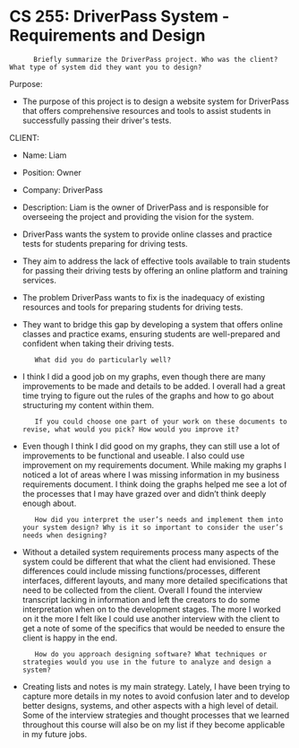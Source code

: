 # CS 255:  DriverPass System - Requirements and Design

          Briefly summarize the DriverPass project. Who was the client? What type of system did they want you to design?

Purpose:

 - The purpose of this project is to design a website system for DriverPass that offers comprehensive resources and tools to assist students in successfully passing their driver's tests.

CLIENT:

 - Name: Liam

 - Position: Owner

 - Company: DriverPass

 - Description: Liam is the owner of DriverPass and is responsible for overseeing the project and providing the vision for the system.
 - DriverPass wants the system to provide online classes and practice tests for students preparing for driving tests.
 - They aim to address the lack of effective tools available to train students for passing their driving tests by offering an online platform and training services.
 - The problem DriverPass wants to fix is the inadequacy of existing resources and tools for preparing students for driving tests.
 - They want to bridge this gap by developing a system that offers online classes and practice exams, ensuring students are well-prepared and confident when taking their driving tests.





          What did you do particularly well?

 - I think I did a good job on my graphs, even though there are many improvements to be made and details to be added. I overall had a great time trying to figure out the rules of the graphs and how to go about structuring my content within them. 




          If you could choose one part of your work on these documents to revise, what would you pick? How would you improve it?

 - Even though I think I did good on my graphs, they can still use a lot of improvements to be functional and useable. I also could use improvement on my requirements document. While making my graphs I noticed a lot of areas where I was missing information in my business requirements document. I think doing the graphs helped me see a lot of the processes that I may have grazed over and didn’t think deeply enough about.




          How did you interpret the user’s needs and implement them into your system design? Why is it so important to consider the user’s needs when designing?

 - Without a detailed system requirements process many aspects of the system could be different that what the client had envisioned. These differences could include missing functions/processes, different interfaces, different layouts, and many more detailed specifications that need to be collected from the client. Overall I found the interview transcript lacking in information and left the creators to do some interpretation when on to the development stages. The more I worked on it the more I felt like I could use another interview with the client to get a note of some of the specifics that would be needed to ensure the client is happy in the end.




          How do you approach designing software? What techniques or strategies would you use in the future to analyze and design a system?

 - Creating lists and notes is my main strategy. Lately, I have been trying to capture more details in my notes to avoid confusion later and to develop better designs, systems, and other aspects with a high level of detail. Some of the interview strategies and thought processes that we learned throughout this course will also be on my list if they become applicable in my future jobs. 


